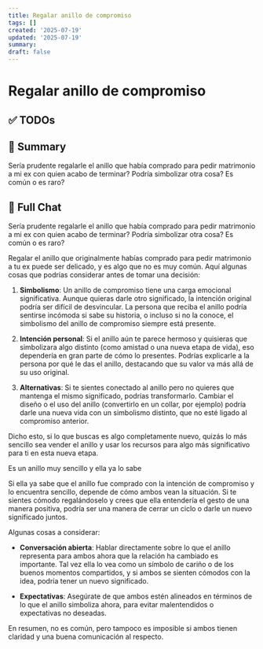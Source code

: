 ```yaml
---
title: Regalar anillo de compromiso
tags: []
created: '2025-07-19'
updated: '2025-07-19'
summary:
draft: false
---
```


# Regalar anillo de compromiso

## ✅ TODOs


## 📌 Summary
Sería prudente regalarle el anillo que había comprado para pedir matrimonio a mi ex con quien acabo de terminar? Podría simbolizar otra cosa? Es común o es raro?

## 🧠 Full Chat


Sería prudente regalarle el anillo que había comprado para pedir matrimonio a mi ex con quien acabo de terminar? Podría simbolizar otra cosa? Es común o es raro?



Regalar el anillo que originalmente habías comprado para pedir matrimonio a tu ex puede ser delicado, y es algo que no es muy común. Aquí algunas cosas que podrías considerar antes de tomar una decisión:

1. **Simbolismo**: Un anillo de compromiso tiene una carga emocional significativa. Aunque quieras darle otro significado, la intención original podría ser difícil de desvincular. La persona que reciba el anillo podría sentirse incómoda si sabe su historia, o incluso si no la conoce, el simbolismo del anillo de compromiso siempre está presente.

2. **Intención personal**: Si el anillo aún te parece hermoso y quisieras que simbolizara algo distinto (como amistad o una nueva etapa de vida), eso dependería en gran parte de cómo lo presentes. Podrías explicarle a la persona por qué le das el anillo, destacando que su valor va más allá de su uso original.

3. **Alternativas**: Si te sientes conectado al anillo pero no quieres que mantenga el mismo significado, podrías transformarlo. Cambiar el diseño o el uso del anillo (convertirlo en un collar, por ejemplo) podría darle una nueva vida con un simbolismo distinto, que no esté ligado al compromiso anterior.

Dicho esto, si lo que buscas es algo completamente nuevo, quizás lo más sencillo sea vender el anillo y usar los recursos para algo más significativo para ti en esta nueva etapa.

Es un anillo muy sencillo y ella ya lo sabe 

Si ella ya sabe que el anillo fue comprado con la intención de compromiso y lo encuentra sencillo, depende de cómo ambos vean la situación. Si te sientes cómodo regalándoselo y crees que ella entendería el gesto de una manera positiva, podría ser una manera de cerrar un ciclo o darle un nuevo significado juntos.

Algunas cosas a considerar:

- **Conversación abierta**: Hablar directamente sobre lo que el anillo representa para ambos ahora que la relación ha cambiado es importante. Tal vez ella lo vea como un símbolo de cariño o de los buenos momentos compartidos, y si ambos se sienten cómodos con la idea, podría tener un nuevo significado.

- **Expectativas**: Asegúrate de que ambos estén alineados en términos de lo que el anillo simboliza ahora, para evitar malentendidos o expectativas no deseadas.

En resumen, no es común, pero tampoco es imposible si ambos tienen claridad y una buena comunicación al respecto.